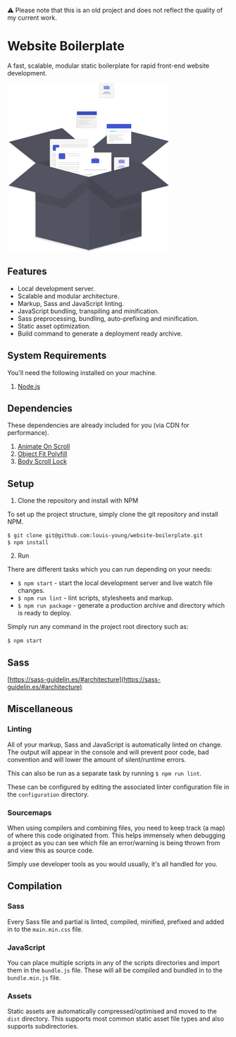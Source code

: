 ⚠️ Please note that this is an old project and does not reflect the quality of my current work.

# Website Boilerplate

A fast, scalable, modular static boilerplate for rapid front-end website development.

![# Static Boilerplate](documentation/static-boilerplate.svg)

## Features

- Local development server.
- Scalable and modular architecture.
- Markup, Sass and JavaScript linting.
- JavaScript bundling, transpiling and minification.
- Sass preprocessing, bundling, auto-prefixing and minification.
- Static asset optimization.
- Build command to generate a deployment ready archive.

## System Requirements

You'll need the following installed on your machine.

1.  [Node.js](https://nodejs.org/en/download/)

## Dependencies

These dependencies are already included for you (via CDN for performance).

1. [Animate On Scroll](https://michalsnik.github.io/aos/)
2. [Object Fit Polyfill](https://www.npmjs.com/package/objectFitPolyfill)
3. [Body Scroll Lock](https://www.npmjs.com/package/body-scroll-lock)

## Setup

1. Clone the repository and install with NPM

To set up the project structure, simply clone the git repository and install NPM.

```terminal
$ git clone git@github.com:louis-young/website-boilerplate.git
$ npm install
```

2. Run

There are different tasks which you can run depending on your needs:

- `$ npm start` - start the local development server and live watch file changes.
- `$ npm run lint` - lint scripts, stylesheets and markup.
- `$ npm run package` - generate a production archive and directory which is ready to deploy.

Simply run any command in the project root directory such as:

`$ npm start`

## Sass

[https://sass-guidelin.es/#architecture](https://sass-guidelin.es/#architecture)

## Miscellaneous

### Linting

All of your markup, Sass and JavaScript is automatically linted on change. The output will appear in the console and will prevent poor code, bad convention and will lower the amount of silent/runtime errors.

This can also be run as a separate task by running `$ npm run lint`.

These can be configured by editing the associated linter configuration file in the `configuration` directory.

### Sourcemaps

When using compilers and combining files, you need to keep track (a map) of where this code originated from. This helps immensely when debugging a project as you can see which file an error/warning is being thrown from and view this as source code.

Simply use developer tools as you would usually, it's all handled for you.

## Compilation

### Sass

Every Sass file and partial is linted, compiled, minified, prefixed and added in to the `main.min.css` file.

### JavaScript

You can place multiple scripts in any of the scripts directories and import them in the `bundle.js` file. These will all be compiled and bundled in to the `bundle.min.js` file.

### Assets

Static assets are automatically compressed/optimised and moved to the `dist` directory. This supports most common static asset file types and also supports subdirectories.
